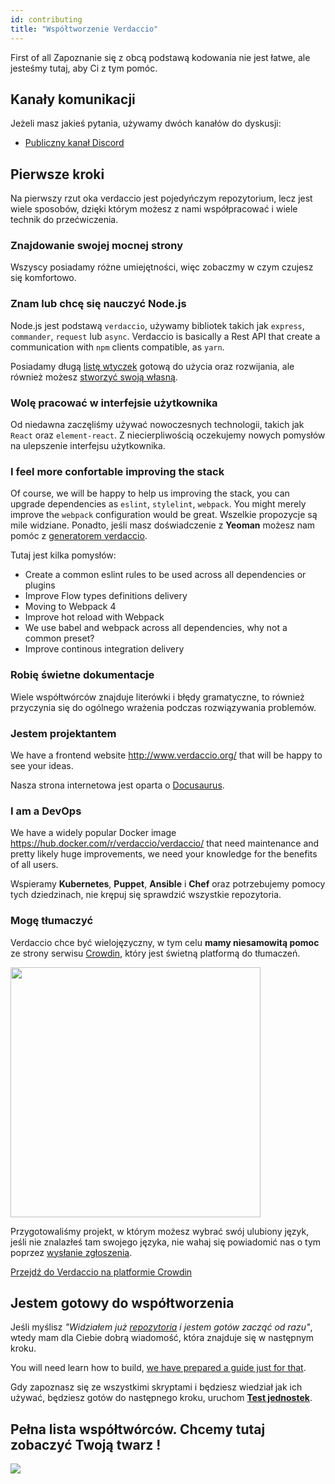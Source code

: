 ```yaml
---
id: contributing
title: "Współtworzenie Verdaccio"
---
```

First of all Zapoznanie się z obcą podstawą kodowania nie jest łatwe, ale jesteśmy tutaj, aby Ci z tym pomóc.

## Kanały komunikacji

Jeżeli masz jakieś pytania, używamy dwóch kanałów do dyskusji:

* [Publiczny kanał Discord](http://chat.verdaccio.org/)

## Pierwsze kroki

Na pierwszy rzut oka verdaccio jest pojedyńczym repozytorium, lecz jest wiele sposobów, dzięki którym możesz z nami współpracować i wiele technik do przećwiczenia.

### Znajdowanie swojej mocnej strony

Wszyscy posiadamy różne umiejętności, więc zobaczmy w czym czujesz się komfortowo.

### Znam lub chcę się nauczyć Node.js

Node.js jest podstawą `verdaccio`, używamy bibliotek takich jak `express`, `commander`, `request` lub `async`. Verdaccio is basically a Rest API that create a communication with `npm` clients compatible, as `yarn`.

Posiadamy długą [listę wtyczek](plugins.md) gotową do użycia oraz rozwijania, ale również możesz [stworzyć swoją własną](dev-plugins.md).

### Wolę pracować w interfejsie użytkownika

Od niedawna zaczęliśmy używać nowoczesnych technologii, takich jak `React` oraz `element-react`. Z niecierpliwością oczekujemy nowych pomysłów na ulepszenie interfejsu użytkownika.

### I feel more confortable improving the stack

Of course, we will be happy to help us improving the stack, you can upgrade dependencies as `eslint`, `stylelint`, `webpack`. You might merely improve the `webpack` configuration would be great. Wszelkie propozycje są mile widziane. Ponadto, jeśli masz doświadczenie z **Yeoman** możesz nam pomóc z [generatorem verdaccio](https://github.com/verdaccio/generator-verdaccio-plugin).

Tutaj jest kilka pomysłów:

* Create a common eslint rules to be used across all dependencies or plugins
* Improve Flow types definitions delivery
* Moving to Webpack 4
* Improve hot reload with Webpack
* We use babel and webpack across all dependencies, why not a common preset?
* Improve continous integration delivery

### Robię świetne dokumentacje

Wiele współtwórców znajduje literówki i błędy gramatyczne, to również przyczynia się do ogólnego wrażenia podczas rozwiązywania problemów.

### Jestem projektantem

We have a frontend website <http://www.verdaccio.org/> that will be happy to see your ideas.

Nasza strona internetowa jest oparta o [Docusaurus](https://docusaurus.io/).

### I am a DevOps

We have a widely popular Docker image <https://hub.docker.com/r/verdaccio/verdaccio/> that need maintenance and pretty likely huge improvements, we need your knowledge for the benefits of all users.

Wspieramy **Kubernetes**, **Puppet**, **Ansible** i **Chef** oraz potrzebujemy pomocy tych dziedzinach, nie krępuj się sprawdzić wszystkie repozytoria.

### Mogę tłumaczyć

Verdaccio chce być wielojęzyczny, w tym celu **mamy niesamowitą pomoc** ze strony serwisu [Crowdin](https://crowdin.com), który jest świetną platformą do tłumaczeń.

<img src="https://d3n8a8pro7vhmx.cloudfront.net/uridu/pages/144/attachments/original/1485948891/Crowdin.png" width="400px" />

Przygotowaliśmy projekt, w którym możesz wybrać swój ulubiony język, jeśli nie znalazłeś tam swojego języka, nie wahaj się powiadomić nas o tym poprzez [wysłanie zgłoszenia](https://github.com/verdaccio/verdaccio/issues/new).

[Przejdź do Verdaccio na platformie Crowdin](https://crowdin.com/project/verdaccio)

## Jestem gotowy do współtworzenia

Jeśli myślisz *"Widziałem już [repozytoria](repositories.md) i jestem gotów zacząć od razu"*, wtedy mam dla Ciebie dobrą wiadomość, która znajduje się w następnym kroku.

You will need learn how to build, [we have prepared a guide just for that](build.md).

Gdy zapoznasz się ze wszystkimi skryptami i będziesz wiedział jak ich używać, będziesz gotów do następnego kroku, uruchom [**Test jednostek**](test.md).

## Pełna lista współtwórców. Chcemy tutaj zobaczyć Twoją twarz !

<a href="graphs/contributors"><img src="https://opencollective.com/verdaccio/contributors.svg?width=890&button=false" /></a>
